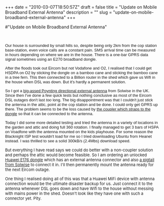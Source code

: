 +++
date = "2010-03-07T18:50:57Z"
draft = false
title = "Update on Mobile Broadband External Antenna"
description = ""
slug = "update-on-mobile-broadband-external-antenna"
+++

#"Update on Mobile Broadband External Antenna"


 <p>&nbsp;</p>
<p><span style="font-family: arial; font-size: small;">Our house is surrounded by small hills so, despite being only 2km from the cop station base-station, even voice calls are a constant pain. SMS arrival time can be measured in hours depending on where we are in the house. There is a one-bar GPRS data signal sometimes using an E270 broadband dongle.</span></p>
<p><span style="font-family: arial; font-size: small;">After the floods took out Eircom but not Vodafone and O2, I realised that I could get HSDPA on O2 by sticking the dongle on a bamboo cane and sticking the bamboo cane in a tree fern. This then connected to a Billion router in the shed which gave us Wifi in the house when DSL was down. But it's hardly a permanent solution.</span></p>
<p><span style="font-family: arial; font-size: small;">So I got a <a href="http://solwise.co.uk/3g-antenna-lpda-0044.htm">big-assed Poynting directional external antenna</a>&nbsp;from Solwise in the UK. Since then I've done a few quick tests but nothing conclusive as most of the Eircom DSL outages don't last <em>too</em> long. The big disappointment was that I couldn't just stick the antenna in the attic, point at the cop station and be done. I could only get GPRS up there. The problem seems to be the loss caused by <a href="http://solwise.co.uk/3g-datacard-to-antenna-adapters-adpt-024.htm">the coupler which straps to the dongle</a> so that it can be connected to the antenna.</span></p>
<p><span style="font-family: arial; font-size: small;">Today I did some more detailed testing and tried the antenna in a variety of locations in the garden and attic and doing full 360 rotation. I finally managed to get 3 bars of HSPA on Voadfone with the antenna mounted on the kids playhouse. For some reason the Blacknight ISP test wouldn't load for me so I tried downloading Ubuntu from Heanet instead. I was thrilled to see a solid 300kB/s (2.4Mbs) download speed.</span></p>
<p><span style="font-size: small;">But everything I have read says we could do better with a non-coupler solution and perhaps the attic would become feasible. So I am ordering an unlocked <a href="http://www.huawei.com/mobileweb/en/products/view.do?id=2020">Huawei E176 dongle</a> which has an external antenna connector and also <a href="http://solwise.co.uk/wireless-cable.htm">a pigtail from Solwise</a> to connect it in. I'll then permanently mount the antenna ready for the next Eircom outage.</span></p>
<p><span style="font-size: small;">One thing I realised doing all of this was that a Huawei MiFi device with antenna connection would be the ultimate disaster backup for us. Just connect it to the antenna whenever DSL goes down and have Wifi to the house without messing with mains power in the shed. Doesn't look like they have one with such a connector yet. Pity.</span></p>

 